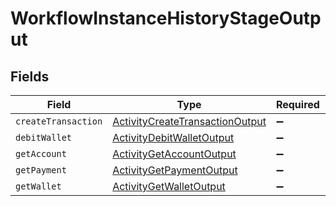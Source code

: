 # WorkflowInstanceHistoryStageOutput


## Fields

| Field                                                                                     | Type                                                                                      | Required                                                                                  | Description                                                                               |
| ----------------------------------------------------------------------------------------- | ----------------------------------------------------------------------------------------- | ----------------------------------------------------------------------------------------- | ----------------------------------------------------------------------------------------- |
| `createTransaction`                                                                       | [ActivityCreateTransactionOutput](../../models/shared/ActivityCreateTransactionOutput.md) | :heavy_minus_sign:                                                                        | N/A                                                                                       |
| `debitWallet`                                                                             | [ActivityDebitWalletOutput](../../models/shared/ActivityDebitWalletOutput.md)             | :heavy_minus_sign:                                                                        | N/A                                                                                       |
| `getAccount`                                                                              | [ActivityGetAccountOutput](../../models/shared/ActivityGetAccountOutput.md)               | :heavy_minus_sign:                                                                        | N/A                                                                                       |
| `getPayment`                                                                              | [ActivityGetPaymentOutput](../../models/shared/ActivityGetPaymentOutput.md)               | :heavy_minus_sign:                                                                        | N/A                                                                                       |
| `getWallet`                                                                               | [ActivityGetWalletOutput](../../models/shared/ActivityGetWalletOutput.md)                 | :heavy_minus_sign:                                                                        | N/A                                                                                       |